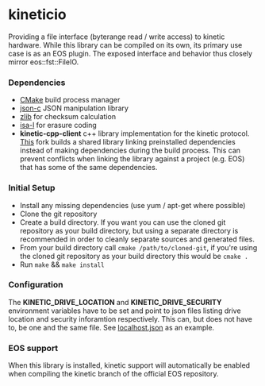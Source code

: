 # kineticio
Providing a file interface (byterange read / write access) to kinetic hardware. While this library can be compiled on its own, its primary use case is as an EOS plugin. The exposed interface and behavior thus closely mirror eos::fst::FileIO. 

### Dependencies
+ [CMake](http://www.cmake.org) build process manager
+ [json-c](https://github.com/json-c/json-c) JSON manipulation library
+ [zlib](http://www.zlib.net/) for checksum calculation
+ [isa-l](https://01.org/intel%C2%AE-storage-acceleration-library-open-source-version) for erasure coding
+ **kinetic-cpp-client** c++ library implementation for the kinetic protocol. [This](https://github.com/plensing/kinetic-cpp-client) fork builds a shared library linking preinstalled dependencies instead of making dependencies during the build process. This can prevent conflicts when linking the library against a project (e.g. EOS) that has some of the same dependencies.  

### Initial Setup
+ Install any missing dependencies (use yum / apt-get where possible)
+ Clone the git repository
+ Create a build directory. If you want you can use the cloned git repository as your build directory, but using a separate directory is recommended in order to cleanly separate sources and generated files. 
+ From your build directory call `cmake /path/to/cloned-git`, if you're using the cloned git repository as your build directory this would be `cmake .` 
+ Run `make` && `make install`

### Configuration
The **KINETIC_DRIVE_LOCATION** and **KINETIC_DRIVE_SECURITY** environment variables have to be set and point to json files listing drive location and security inforamtion respectively. This can, but does not have to, be one and the same file. See [localhost.json](test/localhost.json) as an example. 

### EOS support
When this library is installed, kinetic support will automatically be enabled when compiling the kinetic branch of the official EOS repository. 